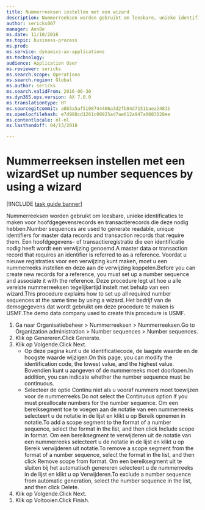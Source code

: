 ```yaml
--- 
title: Nummerreeksen instellen met een wizard
description: Nummerreeksen worden gebruikt om leesbare, unieke identificaties te maken voor hoofdgegevensrecords en transactierecords die deze nodig hebben.
author: sericks007
manager: AnnBe
ms.date: 11/10/2016
ms.topic: business-process
ms.prod: 
ms.service: dynamics-ax-applications
ms.technology: 
audience: Application User
ms.reviewer: sericks
ms.search.scope: Operations
ms.search.region: Global
ms.author: sericks
ms.search.validFrom: 2016-06-30
ms.dyn365.ops.version: AX 7.0.0
ms.translationtype: HT
ms.sourcegitcommit: a8b5a5af5108744406a3d2fb84d7151baea2481b
ms.openlocfilehash: e7d988cd1261c00925ad7ae612a947a0083028ee
ms.contentlocale: nl-nl
ms.lasthandoff: 04/13/2018

---
```

# <a name="set-up-number-sequences-by-using-a-wizard"></a><span data-ttu-id="8082a-103">Nummerreeksen instellen met een wizard</span><span class="sxs-lookup"><span data-stu-id="8082a-103">Set up number sequences by using a wizard</span></span>

[!INCLUDE [task guide banner](../../includes/task-guide-banner.md)]

<span data-ttu-id="8082a-104">Nummerreeksen worden gebruikt om leesbare, unieke identificaties te maken voor hoofdgegevensrecords en transactierecords die deze nodig hebben.</span><span class="sxs-lookup"><span data-stu-id="8082a-104">Number sequences are used to generate readable, unique identifiers for master data records and transaction records that require them.</span></span> <span data-ttu-id="8082a-105">Een hoofdgegevens- of transactieregistratie die een identificatie nodig heeft wordt een verwijzing genoemd.</span><span class="sxs-lookup"><span data-stu-id="8082a-105">A master data or transaction record that requires an identifier is referred to as a reference.</span></span> <span data-ttu-id="8082a-106">Voordat u nieuwe registraties voor een verwijzing kunt maken, moet u een nummerreeks instellen en deze aan de verwijzing koppelen.</span><span class="sxs-lookup"><span data-stu-id="8082a-106">Before you can create new records for a reference, you must set up a number sequence and associate it with the reference.</span></span> <span data-ttu-id="8082a-107">Deze procedure legt uit hoe u alle vereiste nummerreeksen tegelijkertijd instelt met behulp van een wizard.</span><span class="sxs-lookup"><span data-stu-id="8082a-107">This procedure explains how to set up all required number sequences at the same time by using a wizard.</span></span> <span data-ttu-id="8082a-108">Het bedrijf van de demogegevens dat wordt gebruikt om deze procedure te maken is USMF.</span><span class="sxs-lookup"><span data-stu-id="8082a-108">The demo data company used to create this procedure is USMF.</span></span>

1. <span data-ttu-id="8082a-109">Ga naar Organisatiebeheer > Nummerreeksen > Nummerreeksen.</span><span class="sxs-lookup"><span data-stu-id="8082a-109">Go to Organization administration > Number sequences > Number sequences.</span></span>
2. <span data-ttu-id="8082a-110">Klik op Genereren.</span><span class="sxs-lookup"><span data-stu-id="8082a-110">Click Generate.</span></span>
3. <span data-ttu-id="8082a-111">Klik op Volgende.</span><span class="sxs-lookup"><span data-stu-id="8082a-111">Click Next.</span></span>
    * <span data-ttu-id="8082a-112">Op deze pagina kunt u de identificatiecode, de laagste waarde en de hoogste waarde wijzigen.</span><span class="sxs-lookup"><span data-stu-id="8082a-112">On this page, you can modify the identification code, the lowest value, and the highest value.</span></span> <span data-ttu-id="8082a-113">Bovendien kunt u aangeven of de nummerreeks moet doorlopen.</span><span class="sxs-lookup"><span data-stu-id="8082a-113">In addition, you can indicate whether the number sequence must be continuous.</span></span>   
    * <span data-ttu-id="8082a-114">Selecteer de optie Continu niet als u vooraf nummers moet toewijzen voor de nummerreeks.</span><span class="sxs-lookup"><span data-stu-id="8082a-114">Do not select the Continuous option if you must preallocate numbers for the number sequence.</span></span>     <span data-ttu-id="8082a-115">Om een bereiksegment toe te voegen aan de notatie van een nummerreeks selecteert u de notatie in de lijst en klikt u op Bereik opnemen in notatie.</span><span class="sxs-lookup"><span data-stu-id="8082a-115">To add a scope segment to the format of a number sequence, select the format in the list, and then click Include scope in format.</span></span>     <span data-ttu-id="8082a-116">Om een bereiksegment te verwijderen uit de notatie van een nummerreeks selecteert u de notatie in de lijst en klikt u op Bereik verwijderen uit notatie.</span><span class="sxs-lookup"><span data-stu-id="8082a-116">To remove a scope segment from the format of a number sequence, select the format in the list, and then click Remove scope from format.</span></span>     <span data-ttu-id="8082a-117">Om een bereiksegment uit te sluiten bij het automatisch genereren selecteert u de nummerreeks in de lijst en klikt u op Verwijderen.</span><span class="sxs-lookup"><span data-stu-id="8082a-117">To exclude a number sequence from automatic generation, select the number sequence in the list, and then click Delete.</span></span>  
4. <span data-ttu-id="8082a-118">Klik op Volgende.</span><span class="sxs-lookup"><span data-stu-id="8082a-118">Click Next.</span></span>
5. <span data-ttu-id="8082a-119">Klik op Voltooien.</span><span class="sxs-lookup"><span data-stu-id="8082a-119">Click Finish.</span></span>


